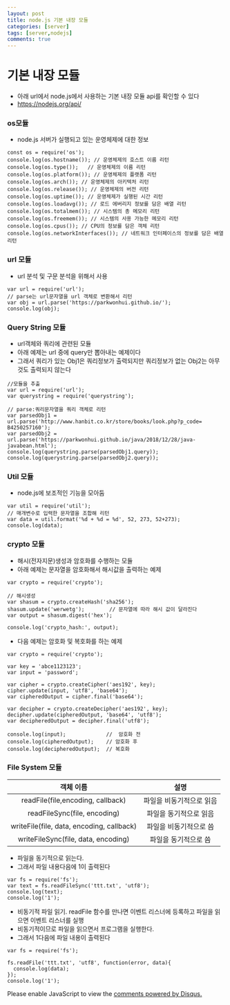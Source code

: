 ```yaml
---
layout: post
title: node.js 기본 내장 모듈
categories: [server]
tags: [server,nodejs]
comments: true
---
```

# 기본 내장 모듈
- 아래 url에서 node.js에서 사용하는 기본 내장 모듈 api를 확인할 수 있다
- https://nodejs.org/api/

### os모듈
- node.js 서버가 실행되고 있는 운영체제에 대한 정보

~~~
const os = require('os');
console.log(os.hostname()); // 운영체제의 호스트 이름 리턴
console.log(os.type());   // 운영체제의 이름 리턴
console.log(os.platform()); // 운영체제의 플랫폼 리턴
console.log(os.arch()); // 운영체제의 아키텍처 리턴
console.log(os.release()); // 운영체제의 버전 리턴
console.log(os.uptime()); // 운영체제가 실행된 시간 리턴
console.log(os.loadavg()); // 로드 에버리지 정보를 담은 배열 리턴
console.log(os.totalmem()); // 시스템의 총 메모리 리턴
console.log(os.freemem()); // 시스템의 사용 가능한 메모리 리턴
console.log(os.cpus()); // CPU의 정보를 담은 객체 리턴
console.log(os.networkInterfaces()); // 네트워크 인터페이스의 정보를 담은 배열 리턴
~~~

### url 모듈
- url 분석 및 구문 분석을 위해서 사용

~~~
var url = require('url');
// parse는 url문자열을 url 객체로 변환해서 리턴
var obj = url.parse('https://parkwonhui.github.io/');
console.log(obj);
~~~

### Query String 모듈
- url객체와 쿼리에 관련된 모듈
- 아래 예제는 url 중에 query만 뽑아내는 예제이다
- 그래서 쿼리가 있는 Obj1은 쿼리정보가 출력되지만 쿼리정보가 없는 Obj2는 아무것도 출력되지 않는다

~~~
//모듈을 추출
var url = require('url');
var querystring = require('querystring');

// parse:쿼리문자열을 쿼리 객체로 리턴
var parsedObj1 = url.parse('http://www.hanbit.co.kr/store/books/look.php?p_code= B4250257160');
var parsedObj2 = url.parse('https://parkwonhui.github.io/java/2018/12/28/java-javabean.html');
console.log(querystring.parse(parsedObj1.query));
console.log(querystring.parse(parsedObj2.query));
~~~

###  Util 모듈
- node.js에 보조적인 기능을 모아둠

~~~
var util = require('util');
// 매개변수로 입력한 문자열을 조합해 리턴
var data = util.format('%d + %d = %d', 52, 273, 52+273);
console.log(data);
~~~

### crypto 모듈
- 해시(전자지문)생성과 암호화를 수행하는 모듈
- 아래 예제는 문자열을 암호화해서 해시값을 출력하는 예제

~~~
var crypto = require('crypto');

// 해시생성
var shasum = crypto.createHash('sha256');
shasum.update('werwetg');        // 문자열에 따라 해시 값이 달라진다
var output = shasum.digest('hex');

console.log('crypto_hash:', output);
~~~
- 다음 예제는 암호화 및 복호화를 하는 예제

~~~
var crypto = require('crypto');

var key = 'abce1123123';
var input = 'password';

var cipher = crypto.createCipher('aes192', key);
cipher.update(input, 'utf8', 'base64');
var cipheredOutput = cipher.final('base64');

var decipher = crypto.createDecipher('aes192', key);
decipher.update(cipheredOutput, 'base64', 'utf8');
var decipheredOutput = decipher.final('utf8');

console.log(input);             //  암호화 전
console.log(cipheredOutput);    // 암호화 후
console.log(decipheredOutput);  // 복호화
~~~

### File System 모듈
| 객체 이름 | 설명 |
|:--------:|:--------:|
| readFile(file,encoding, callback) | 파일을 비동기적으로 읽음 |
| readFileSync(file, encoding) | 파일을 동기적으로 읽음 |
| writeFile(file, data, encoding, callback) |파일을 비동기적으로 씀 |
| writeFileSync(file, data, encoding) | 파일을 동기적으로 씀 |

- 파일을 동기적으로 읽는다.
- 그래서 파일 내용다음에 1이 출력된다
~~~
var fs = require('fs');
var text = fs.readFileSync('ttt.txt', 'utf8');
console.log(text);
console.log('1');
~~~

- 비동기적 파일 읽기. readFile 함수를 만나면 이벤트 리스너에 등록하고 파일을 읽으면 이벤트 리스너를 실행
- 비동기적이므로 파일을 읽으면서 프로그램을 실행한다.
- 그래서 1다음에 파일 내용이 출력된다

~~~
var fs = require('fs');

fs.readFile('ttt.txt', 'utf8', function(error, data){
  console.log(data);
});
console.log('1');
~~~



<div id="disqus_thread"></div>
<script>

/**
*  RECOMMENDED CONFIGURATION VARIA*BLES: EDIT AND UNCOMMENT THE SECTION BELOW TO INSERT DYNAMIC VALUES FROM YOUR PLATFORM OR CMS.
*  LEARN WHY DEFINING THESE VARIABLES IS IMPORTANT: https://disqus.com/admin/universalcode/#configuration-variables*/
/*
var disqus_config = function () {
this.page.url = PAGE_URL;  // Replace PAGE_URL with your page's canonical URL variable
this.page.identifier = PAGE_IDENTIFIER; // Replace PAGE_IDENTIFIER with your page's unique identifier variable
};
*/
(function() { // DON'T EDIT BELOW THIS LINE
var d = document, s = d.createElement('script');
s.src = 'https://parkwonhui.disqus.com/embed.js';
s.setAttribute('data-timestamp', +new Date());
(d.head || d.body).appendChild(s);
})();
</script>
<noscript>Please enable JavaScript to view the <a href="https://disqus.com/?ref_noscript">comments powered by Disqus.</a></noscript>
                            